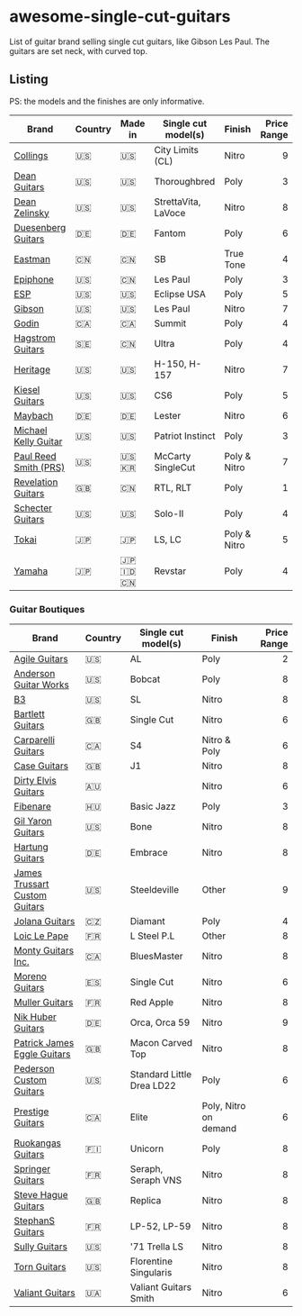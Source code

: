 # awesome-single-cut-guitars

List of guitar brand selling single cut guitars, like Gibson Les Paul.
The guitars are set neck, with curved top.

## Listing

PS: the models and the finishes are only informative.

|Brand| Country | Made in | Single cut model(s)| Finish| Price Range|
|---|----|----|----|----|--:|
|[Collings](https://collingsguitars.com/electrics-category/solid-body/)|<span title="USA">🇺🇸</span>|<span title="USA">🇺🇸</span>|City Limits (CL)| Nitro | 9 |
|[Dean Guitars](https://deanguitars.com) | <span title="USA">🇺🇸</span> | <span title="USA">🇺🇸</span> | Thoroughbred | Poly | 3 |
|[Dean Zelinsky](https://www.deanzelinskyguitars.com) |<span title="USA">🇺🇸</span>|<span title="USA">🇺🇸</span>|StrettaVita, LaVoce| Nitro | 8 |
|[Duesenberg Guitars](https://duesenberg.de)|<span title="Germany">🇩🇪</span>| <span title="Germany">🇩🇪</span> | Fantom | Poly |6|
|[Eastman](https://www.eastmanguitars.com/)|<span title="China">🇨🇳</span>|<span title="China">🇨🇳</span>|SB| True Tone |4|
|[Epiphone](https://www.epiphone.com)|<span title="USA">🇺🇸</span>| <span title="China">🇨🇳</span> | Les Paul | Poly |3|
|[ESP](https://www.espguitars.com/)|<span title="USA">🇺🇸</span>|<span title="USA">🇺🇸</span>|Eclipse USA|Poly|5|
|[Gibson](https://www.gibson.com/)| <span title="USA">🇺🇸</span> |<span title="USA">🇺🇸</span>| Les Paul| Nitro |7|
|[Godin](https://godinguitars.com/)| <span title="Canada">🇨🇦</span>| <span title="Canada">🇨🇦</span> | Summit| Poly |4|
|[Hagstrom Guitars](https://www.hagstromguitars.com/)|<span title="Sweden">🇸🇪</span>|<span title="China">🇨🇳</span>| Ultra | Poly |4|
|[Heritage](https://heritageguitars.com/) |<span title="USA">🇺🇸</span>|<span title="USA">🇺🇸</span>|H-150, H-157| Nitro |7|
|[Kiesel Guitars](https://www.kieselguitars.com/)|<span title="USA">🇺🇸</span>|<span title="USA">🇺🇸</span>|CS6| Poly |5|
|[Maybach](https://maybach-guitars.de) | <span title="Germany">🇩🇪</span>| <span title="Germany">🇩🇪</span>| Lester | Nitro |6|
|[Michael Kelly Guitar](https://www.michaelkellyguitars.com/) | <span title="USA">🇺🇸</span> | <span title="USA">🇺🇸</span> | Patriot Instinct | Poly |3|
|[Paul Reed Smith (PRS)](https://prsguitars.com/) |<span title="USA">🇺🇸</span>|<span title="USA">🇺🇸</span> <span title="South Korea">🇰🇷</span>|McCarty SingleCut|Poly & Nitro|7|
|[Revelation Guitars](https://www.revelationguitars.co.uk/)|<span title="UK">🇬🇧</span>|<span title="China">🇨🇳</span>|RTL, RLT| Poly |1|
|[Schecter Guitars](https://www.schecterguitars.com/)|<span title="USA">🇺🇸</span>|<span title="USA">🇺🇸</span>|Solo-II|Poly|4|
|[Tokai](https://tokaigakki.com/)|<span title="Japan">🇯🇵</span>|<span title="Japan">🇯🇵</span>| LS, LC| Poly & Nitro |5|
|[Yamaha](https://www.yamaha.com/)|<span title="Japan">🇯🇵</span>|<span title="Japan">🇯🇵</span> <span title="Indonesia">🇮🇩</span> <span title="China">🇨🇳</span>| Revstar| Poly |4|

### Guitar Boutiques

|Brand| Country |  Single cut model(s)| Finish| Price Range |
|---|----|----|----|--:|
|[Agile Guitars](https://www.agileguitars.net/) | <span title="USA">🇺🇸</span> | AL | Poly |2|
|[Anderson Guitar Works](https://www.andersonguitarworks.com/) | <span title="USA">🇺🇸</span> | Bobcat | Poly |8|
|[B3](https://themusicemporium.com/collections/b3-guitars)|<span title="USA">🇺🇸</span>| SL | Nitro |8|
|[Bartlett Guitars](https://www.bartlettguitars.com/)|<span title="UK">🇬🇧</span>| Single Cut | Nitro |6|
|[Carparelli Guitars](https://carparelliguitars.com)| <span title="Canada">🇨🇦</span> | S4 | Nitro & Poly |6|
|[Case Guitars](https://www.caseguitars.co.uk/) | <span title="UK">🇬🇧</span> | J1 | Nitro |8|
|[Dirty Elvis Guitars](https://www.dirtyelvisguitars.com/)|<span title="Australia">🇦🇺</span>| | Nitro |6|
|[Fibenare](https://www.fibenare-guitars.org/)|<span title="Hungary">🇭🇺</span>|Basic Jazz | Poly |3|
|[Gil Yaron Guitars](https://gilyaronguitars.com/)| <span title="USA">🇺🇸</span> | Bone | Nitro |8|
|[Hartung Guitars](https://hartung-guitars.com) | <span title="Germany">🇩🇪</span> | Embrace | Nitro |8|
|[James Trussart Custom Guitars](https://www.jamestrussart.com) | <span title="USA">🇺🇸</span> | Steeldeville | Other |9|
|[Jolana Guitars](https://jolanaguitars.com/) | <span title="Czech Republic">🇨🇿</span> | Diamant | Poly |4|
|[Loic Le Pape](https://loiclepapesteelguitars.com/) | <span title="France">🇫🇷</span> | L Steel P.L | Other |8|
|[Monty Guitars Inc.](https://www.montyguitars.com/)| <span title="Canada">🇨🇦</span> | BluesMaster | Nitro |8|
|[Moreno Guitars](https://www.morenoguitars.com/)|<span title="Spain">🇪🇸</span>| Single Cut | Nitro |6|
|[Muller Guitars](https://mullerguitare.fr/) |<span title="France">🇫🇷</span>| Red Apple | Nitro |8|
|[Nik Huber Guitars](https://nikhuber-guitars.com/)|<span title="Germany">🇩🇪</span>| Orca, Orca 59| Nitro |9|
|[Patrick James Eggle Guitars](https://www.eggle.co.uk/)| <span title="UK">🇬🇧</span> | Macon Carved Top | Nitro |8|
|[Pederson Custom Guitars](https://pedersoncustomguitars.com/) | <span title="USA">🇺🇸</span> | Standard Little Drea LD22 | Poly |6|
|[Prestige Guitars](https://www.prestigeguitars.com/) | <span title="Canada">🇨🇦</span> | Elite | Poly, Nitro on demand|6|
|[Ruokangas Guitars](https://ruokangas.com)| <span title="Finland">🇫🇮</span> | Unicorn | Poly |8|
|[Springer Guitars](https://www.springerguitars.com/) | <span title="France">🇫🇷</span> | Seraph, Seraph VNS | Nitro |8|
|[Steve Hague Guitars](https://www.stevehagueguitars.com/)|<span title="UK">🇬🇧</span>| Replica | Nitro |8|
|[StephanS Guitars](https://www.stefanovicsacha.fr) | <span title="France">🇫🇷</span> | LP-52, LP-59 | Nitro |8|
|[Sully Guitars](https://www.sullyguitars.com/) |<span title="USA">🇺🇸</span> | '71 Trella LS | Nitro|8|
|[Torn Guitars](https://www.thornguitars.com/guitars)| <span title="USA">🇺🇸</span> | Florentine Singularis | Nitro |8|
|[Valiant Guitars](https://valiantguitars.com/) | <span title="Ukraine">🇺🇦</span> | Valiant Guitars Smith | Nitro |6|
